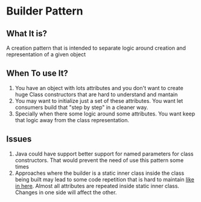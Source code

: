 # Builder Pattern

## What It is?

A creation pattern that is intended to separate logic around creation and representation of a given object

## When To use It?

1) You have an object with lots attributes and you don't want to create huge Class constructors that are hard to understand and mantain
2) You may want to initialize just a set of these attributes. You want let consumers build that "step by step" in a cleaner way.
2) Specially when there some logic around some attributes. You want keep that logic away from the class representation.


## Issues

1) Java could have support better support for named parameters for class constructors. That would prevent the need of use this pattern some times
2) Approaches where the builder is a static inner class inside the class being built may lead to some code repetition that is hard to maintain [like in here](https://www.javaworld.com/article/2074938/core-java/too-many-parameters-in-java-methods-part-3-builder-pattern.html).
Almost all attributes are repeated inside static inner class. Changes in one side will affect the other.



